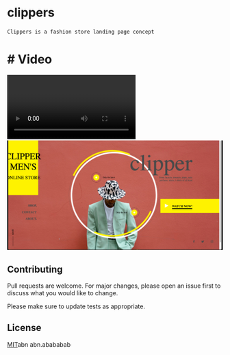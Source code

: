 # clippers

```bash
Clippers is a fashion store landing page concept
```
# # Video

![3D Interactive Landing Page](https://github.com/HiveMind-256/clippers/blob/main/screenshots/screenshot.mp4)
![3D Interactive Landing Page](https://github.com/HiveMind-256/clippers/blob/main/screenshots/1.png)

## Contributing
Pull requests are welcome. For major changes, please open an issue first to discuss what you would like to change.

Please make sure to update tests as appropriate.

## License
[MIT](https://choosealicense.com/licenses/mit/)abn
abn.abababab
